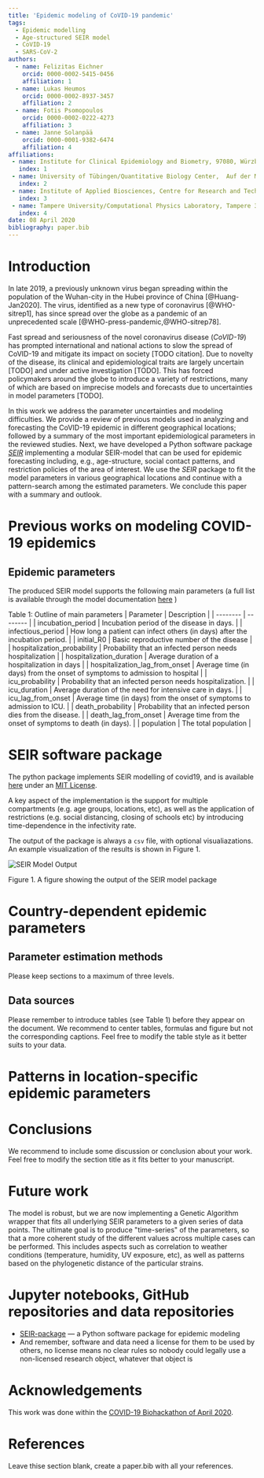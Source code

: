 ```yaml
---
title: 'Epidemic modeling of CoVID-19 pandemic'
tags:
  - Epidemic modelling
  - Age-structured SEIR model
  - CoVID-19
  - SARS-CoV-2
authors:
  - name: Felizitas Eichner
    orcid: 0000-0002-5415-0456
    affiliation: 1
  - name: Lukas Heumos
    orcid: 0000-0002-8937-3457
    affiliation: 2
  - name: Fotis Psomopoulos
    orcid: 0000-0002-0222-4273
    affiliation: 3
  - name: Janne Solanpää
    orcid: 0000-0001-9382-6474
    affiliation: 4
affiliations:
 - name: Institute for Clinical Epidemiology and Biometry, 97080, Würzburg, Germany
   index: 1
 - name: University of Tübingen/Quantitative Biology Center,  Auf der Morgenstelle 10, Tübingen, Germany
   index: 2
 - name: Institute of Applied Biosciences, Centre for Research and Technology Hellas, 6th km Charilaou-Thermis rd, Thessaloniki, Greece
   index: 3 
 - name: Tampere University/Computational Physics Laboratory, Tampere 33720, Finland
   index: 4
date: 08 April 2020
bibliography: paper.bib
---
```


# Introduction

In late 2019, a previously unknown virus began spreading within the population of the Wuhan-city 
in the Hubei province of China [@Huang-Jan2020]. The virus, identified as a new type of coronavirus [@WHO-sitrep1],
has since spread over the globe as a pandemic of an unprecedented scale [@WHO-press-pandemic,@WHO-sitrep78].

Fast spread and seriousness of the novel coronavirus disease (*CoVID-19*) has prompted international and national
actions to slow the spread of CoVID-19 and mitigate its impact on society [TODO citation].
Due to novelty of the disease, its clinical and epidemiological traits are largely uncertain [TODO] and
under active investigation [TODO]. This has forced policymakers around the globe to introduce a variety of
restrictions, many of which are based on imprecise models and forecasts due to uncertainties in model parameters [TODO].

In this work we address the parameter uncertainties and modeling difficulties. We provide a review
of previous models used in analyzing and forecasting the CoVID-19 epidemic in different geographical locations;
followed by a summary of the most important epidemiological parameters in the reviewed studies.
Next, we have developed a Python software package [*SEIR*](https://github.com/covid19-bh-biostats/seir/) 
implementing a modular SEIR-model that can be used for epidemic forecasting including, e.g., age-structure, 
social contact patterns, and restriction policies of the area of interest. We use the *SEIR* package
to fit the model parameters in various geographical locations and continue with a pattern-search among the 
estimated parameters. We conclude this paper with a summary and outlook.

# Previous works on modeling COVID-19 epidemics



## Epidemic parameters

The produced SEIR model supports the following main parameters (a full list is available through the model documentation [here](https://seir.readthedocs.io/) )

Table 1: Outline of main parameters
| Parameter | Description |
| -------- | -------- |
| incubation_period | Incubation period of the disease in days. |
| infectious_period | How long a patient can infect others (in days) after the incubation period. |
| initial_R0  | Basic reproductive number of the disease |
| hospitalization_probability | Probability that an infected person needs hospitalization |
| hospitalization_duration | Average duration of a hospitalization in days |
| hospitalization_lag_from_onset | Average time (in days) from the onset of symptoms to admission to hospital |
| icu_probability | Probability that an infected person needs hospitalization. |
| icu_duration | Average duration of the need for intensive care in days. |
| icu_lag_from_onset | Average time (in days) from the onset of symptoms to admission to ICU. |
| death_probability | Probability that an infected person dies from the disease. |
| death_lag_from_onset | Average time from the onset of symptoms to death (in days). |
| population | The total population |

# SEIR software package

The python package implements SEIR modelling of covid19, and is available [here](https://github.com/covid19-bh-biostats/seir) under an [MIT License](https://github.com/covid19-bh-biostats/seir/blob/master/LICENSE).

A key aspect of the implementation is the support for multiple compartments (e.g. age groups, locations, etc), as well as the application of restrictions (e.g. social distancing, closing of schools etc) by introducing time-dependence in the infectivity rate.

The output of the package is always a `csv` file, with optional visualiazations. An example visualization of the results is shown in Figure 1.

![SEIR Model Output](./biohackrxiv.png)
 
Figure 1. A figure showing the output of the SEIR model package


# Country-dependent epidemic parameters 

## Parameter estimation methods
Please keep sections to a maximum of three levels.

## Data sources

Please remember to introduce tables (see Table 1) before they appear on the document. We recommend to center tables, formulas and figure but not the corresponding captions. Feel free to modify the table style as it better suits to your data.




# Patterns in location-specific epidemic parameters 


# Conclusions

We recommend to include some discussion or conclusion about your work. Feel free to modify the section title as it fits better to your manuscript.

# Future work

The model is robust, but we are now implementing a Genetic Algorithm wrapper that fits all underlying SEIR parameters to a given series of data points. The ultimate goal is to produce "time-series" of the parameters, so that a more coherent study of the different values across multiple cases can be performed. This includes aspects such as correlation to weather conditions (temperature, humidity, UV exposure, etc), as well as patterns based on the phylogenetic distance of the particular strains.

# Jupyter notebooks, GitHub repositories and data repositories

* [SEIR-package](https://github.com/covid19-bh-biostats/seir/) — a Python software package for epidemic modeling
* And remember, software and data need a license for them to be used by others, no license means no clear rules so nobody could legally use a non-licensed research object, whatever that object is

# Acknowledgements
This work was done within the [COVID-19 Biohackathon of April 2020](https://github.com/virtual-biohackathons/covid-19-bh20).

# References

Leave thise section blank, create a paper.bib with all your references.
